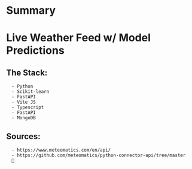 # Summary




# Live Weather Feed w/ Model Predictions
  ## The Stack:
      - Python
      - Scikit-learn
      - FastAPI
      - Vite JS
      - Typescript
      - FastAPI
      - MongoDB


  ## Sources:
      - https://www.meteomatics.com/en/api/
      - https://github.com/meteomatics/python-connector-api/tree/master
      👏
  
      
